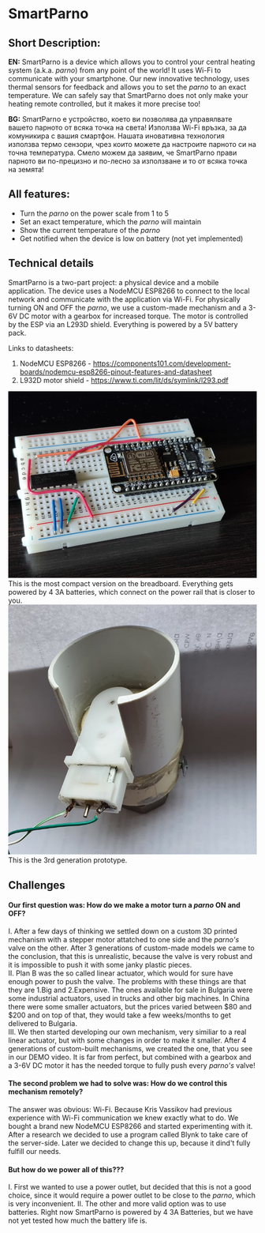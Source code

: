 # SmartParno
## Short Description:

**EN:** SmartParno is a device which allows you to control your central heating system (a.k.a. _parno_) from any point of the world! It uses Wi-Fi to communicate with your smartphone. Our new innovative technology, uses thermal sensors for feedback and allows you to set the _parno_ to an exact temperature. We can safely say that SmartParno does not only make your heating remote controlled, but it makes it more precise too!  

**BG:** SmartParno е устройство, което ви позволява да управялвате вашето парното от всяка точка на света! Използва Wi-Fi връзка, за да комуникира с вашия смартфон. Нашата иновативна технология използва термо сензори, чрез които можете да настроите парното си на точна температура. Смело можем да заявим, че SmartParno прави парното ви по-прецизно и по-лесно за използване и то от всяка точка на земята!  

## All features:
- Turn the _parno_ on the power scale from 1 to 5
- Set an exact temperature, which the _parno_ will maintain
- Show the current temperature of the _parno_
- Get notified when the device is low on battery (not yet implemented)

## Technical details
SmartParno is a two-part project: a physical device and a mobile application. The device uses a NodeMCU ESP8266 to connect to the local network and communicate with the application via Wi-Fi. For physically turning ON and OFF the _parno_,  we use a custom-made mechanism and a 3-6V DC motor with a gearbox for increased torque. The motor is controlled by the ESP via an L293D shield. Everything is powered by a 5V battery pack.

Links to datasheets:
1) NodeMCU ESP8266 - https://components101.com/development-boards/nodemcu-esp8266-pinout-features-and-datasheet
2) L932D motor shield - https://www.ti.com/lit/ds/symlink/l293.pdf

![NodeMCU ESP8266 + L293D on a breadbord](Gallery/Hardware/ESP8266+L293d.jpg)  
This is the most compact version on the breadboard. Everything gets powered by 4 3A batteries, which connect on the power rail that is closer to you.  
![3rd gen prototype](Gallery/Prototypes/3rd_gen_prototype.jpg)  
This is the 3rd generation prototype.

## Challenges

#### Our first question was: How do we make a motor turn a _parno_ ON and OFF?
I. After a few days of thinking we settled down on a custom 3D printed mechanism with a stepper motor attatched to one side and the _parno's_ valve on the other. After 3 generations of custom-made models we came to the conclusion, that this is unrealistic, because the valve is very robust and it is impossible to push it with some janky plastic pieces.  
II. Plan B was the so called linear actuator, which would for sure have enough power to push the valve. The problems with these things are that they are 1.Big and 2.Expensive. The ones available for sale in Bulgaria were some industrial actuators, used in trucks and other big machines. In China there were some smaller actuators, but the prices varied between $80 and $200 and on top of that, they would take a few weeks/months to get delivered to Bulgaria.  
III. We then started developing our own mechanism, very similiar to a real linear actuator, but with some changes in order to make it smaller. After 4 generations of custom-built mechanisms, we created the one, that you see in our DEMO video. It is far from perfect, but combined with a gearbox and a 3-6V DC motor it has the needed torque to fully push every _parno's_ valve!  

#### The second problem we had to solve was: How do we control this mechanism remotely?
The answer was obvious: Wi-Fi.
Because Kris Vassikov had previous experience with Wi-Fi communication we knew exactly what to do. We bought a brand new NodeMCU ESP8266 and started experimenting with it. After a research we decided to use a program called Blynk to take care of the server-side. Later we decided to change this up, because it dind't fully fulfill our needs.

#### But how do we power all of this???
I. First we wanted to use a power outlet, but decided that this is not a good choice, since it would require a power outlet to be close to the _parno_, which is very inconvenient.
II. The other and more valid option was to use batteries. Right now SmartParno is powered by 4 3A Batteries, but we have not yet tested how much the battery life is.
